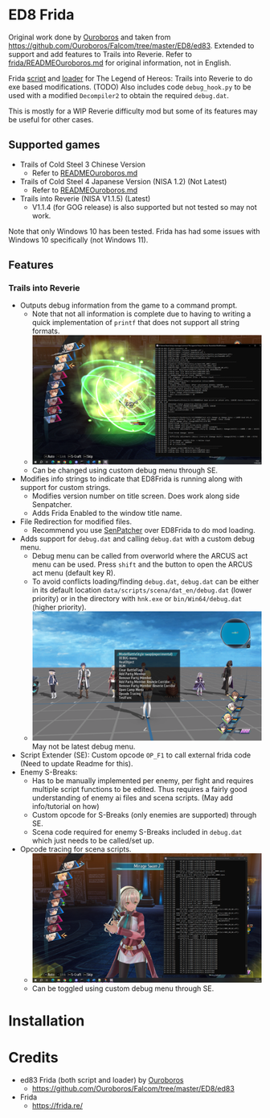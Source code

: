 # ED8 Frida
Original work done by [Ouroboros](https://github.com/Ouroboros) and taken from https://github.com/Ouroboros/Falcom/tree/master/ED8/ed83. Extended to support and add features to Trails into Reverie. Refer to [frida/READMEOuroboros.md](frida/READMEOuroboros.md) for original information, not in English.

Frida [script](https://github.com/Drew0912/ED8Frida/tree/main/frida) and [loader](https://github.com/Drew0912/ED8Frida/tree/main/FridaLoader) for The Legend of Hereos: Trails into Reverie to do exe based modifications. 
(TODO) Also includes code `debug_hook.py` to be used with a modified `Decompiler2` to obtain the required `debug.dat`.

This is mostly for a WIP Reverie difficulty mod but some of its features may be useful for other cases.

## Supported games
- Trails of Cold Steel 3 Chinese Version
    - Refer to [READMEOuroboros.md](frida/READMEOuroboros.md)
- Trails of Cold Steel 4 Japanese Version (NISA 1.2) (Not Latest)
    - Refer to [READMEOuroboros.md](frida/READMEOuroboros.md)
- Trails into Reverie (NISA V1.1.5) (Latest)
    - V1.1.4 (for GOG release) is also supported but not tested so may not work.

Note that only Windows 10 has been tested. Frida has had some issues with Windows 10 specifically (not Windows 11).

## Features

### Trails into Reverie
- Outputs debug information from the game to a command prompt.
    - Note that not all information is complete due to having to writing a quick implementation of `printf` that does not support all string formats.
    - ![ConsoleOutput.png](imgs/ConsoleOutput.png)
    - Can be changed using custom debug menu through SE.
- Modifies info strings to indicate that ED8Frida is running along with support for custom strings.
    - Modifies version number on title screen. Does work along side Senpatcher.
    - Adds Frida Enabled to the window title name.
- File Redirection for modified files.
    - Recommend you use [SenPatcher](https://github.com/AdmiralCurtiss/SenPatcher) over ED8Frida to do mod loading.
- Adds support for `debug.dat` and calling `debug.dat` with a custom debug menu.
    - Debug menu can be called from overworld where the ARCUS act menu can be used. Press `shift` and the button to open the ARCUS act menu (default key R).
    - To avoid conflicts loading/finding `debug.dat`, `debug.dat` can be either in its default location `data/scripts/scena/dat_en/debug.dat` (lower priority) or in the directory with `hnk.exe` or `bin/Win64/debug.dat` (higher priority).
    - ![DebugMenu.png](imgs/DebugMenu.png)May not be latest debug menu.
- Script Extender (SE): Custom opcode `OP_F1` to call external frida code (Need to update Readme for this).
- Enemy S-Breaks:
    - Has to be manually implemented per enemy, per fight and requires multiple script functions to be edited. Thus requires a fairly good understanding of enemy ai files and scena scripts. (May add info/tutorial on how)
    - Custom opcode for S-Breaks (only enemies are supported) through SE. 
    - Scena code required for enemy S-Breaks included in `debug.dat` which just needs to be called/set up.
- Opcode tracing for scena scripts.
    - ![OpcodeTraceElie.png](imgs/OpcodeTraceElie.png)
    - Can be toggled using custom debug menu through SE.

# Installation

# Credits
- ed83 Frida (both script and loader) by [Ouroboros](https://github.com/Ouroboros)
    - https://github.com/Ouroboros/Falcom/tree/master/ED8/ed83
- Frida
    - https://frida.re/